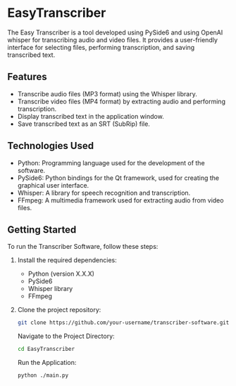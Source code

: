 # EasyTranscriber

The Easy Transcriber is a tool developed using PySide6 and using OpenAI whisper for transcribing audio and video files. It provides a user-friendly interface for selecting files, performing transcription, and saving transcribed text.

## Features

-   Transcribe audio files (MP3 format) using the Whisper library.
-   Transcribe video files (MP4 format) by extracting audio and performing transcription.
-   Display transcribed text in the application window.
-   Save transcribed text as an SRT (SubRip) file.

## Technologies Used

-   Python: Programming language used for the development of the software.
-   PySide6: Python bindings for the Qt framework, used for creating the graphical user interface.
-   Whisper: A library for speech recognition and transcription.
-   FFmpeg: A multimedia framework used for extracting audio from video files.

## Getting Started

To run the Transcriber Software, follow these steps:

1. Install the required dependencies:

    - Python (version X.X.X)
    - PySide6
    - Whisper library
    - FFmpeg

2. Clone the project repository:
    ```bash
    git clone https://github.com/your-username/transcriber-software.git
    ```
    Navigate to the Project Directory:
    ```bash
    cd EasyTranscriber
    ```
    Run the Application:
    ```bash
    python ./main.py
    ```
